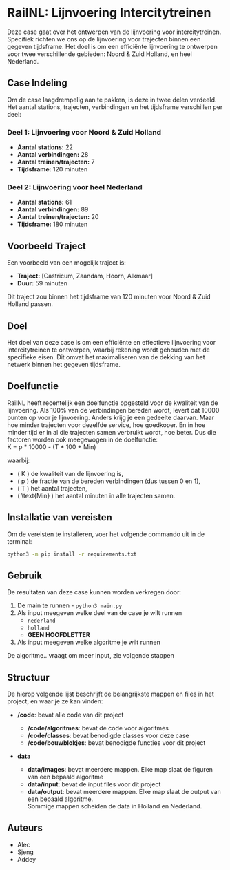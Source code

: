 # RailNL: Lijnvoering Intercitytreinen

Deze case gaat over het ontwerpen van de lijnvoering voor intercitytreinen. Specifiek richten we ons op de lijnvoering voor trajecten binnen een gegeven tijdsframe. Het doel is om een efficiënte lijnvoering te ontwerpen voor twee verschillende gebieden: Noord & Zuid Holland, en heel Nederland.

## Case Indeling

Om de case laagdrempelig aan te pakken, is deze in twee delen verdeeld. Het aantal stations, trajecten, verbindingen en het tijdsframe verschillen per deel:

### Deel 1: Lijnvoering voor Noord & Zuid Holland
- **Aantal stations:** 22
- **Aantal verbindingen:** 28
- **Aantal treinen/trajecten:** 7
- **Tijdsframe:** 120 minuten

### Deel 2: Lijnvoering voor heel Nederland
- **Aantal stations:** 61
- **Aantal verbindingen:** 89
- **Aantal treinen/trajecten:** 20
- **Tijdsframe:** 180 minuten

## Voorbeeld Traject

Een voorbeeld van een mogelijk traject is:
- **Traject:** [Castricum, Zaandam, Hoorn, Alkmaar]
- **Duur:** 59 minuten

Dit traject zou binnen het tijdsframe van 120 minuten voor Noord & Zuid Holland passen.


## Doel
Het doel van deze case is om een efficiënte en effectieve lijnvoering voor intercitytreinen te ontwerpen, waarbij rekening wordt gehouden met de specifieke eisen. Dit omvat het maximaliseren van de dekking van het netwerk binnen het gegeven tijdsframe.

## Doelfunctie
RailNL heeft recentelijk een doelfunctie opgesteld voor de kwaliteit van de lijnvoering. Als 100% van de verbindingen bereden wordt, levert dat 10000 punten op voor je lijnvoering. Anders krijg je een gedeelte daarvan. Maar hoe minder trajecten voor dezelfde service, hoe goedkoper. En in hoe minder tijd er in al die trajecten samen verbruikt wordt, hoe beter. Dus die factoren worden ook meegewogen in de doelfunctie:  
K = p * 10000 - (T * 100 + Min)  


waarbij:
- \( K \) de kwaliteit van de lijnvoering is,
- \( p \) de fractie van de bereden verbindingen (dus tussen 0 en 1),
- \( T \) het aantal trajecten,
- \( \text{Min} \) het aantal minuten in alle trajecten samen.  

## Installatie van vereisten

Om de vereisten te installeren, voer het volgende commando uit in de terminal:

```bash
python3 -m pip install -r requirements.txt
```
## Gebruik
De resultaten van deze case kunnen worden verkregen door:
1. De main te runnen
        - ```python3 main.py```
2. Als input meegeven welke deel van de case je wilt runnen
    - ```nederland```
    - ```holland```
    - **GEEN HOOFDLETTER**
3. Als input meegeven welke algoritme je wilt runnen

De algoritme.. vraagt om meer input, zie volgende stappen

## Structuur 
De hierop volgende lijst beschrijft de belangrijkste mappen en files in het project, en waar je ze kan vinden:

- **/code**: bevat alle code van dit project
    - **/code/algoritmes**: bevat de code voor algoritmes
    - **/code/classes**: bevat benodigde classes voor deze case
    - **/code/bouwblokjes**: bevat benodigde functies voor dit project

- **data**
    - **data/images**: bevat meerdere mappen. Elke map slaat de figuren van een bepaald algoritme
    - **data/input**: bevat de input files voor dit project
    - **data/output**: bevat meerdere mappen. Elke map slaat de output van een bepaald algoritme.  
    Sommige mappen scheiden de data in Holland en Nederland.

## Auteurs
- Alec
- Sjeng
- Addey